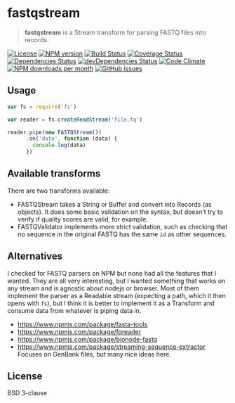 # fastqstream

> **fastqstream** is a Stream transform for parsing FASTQ files into records.

[![License](https://img.shields.io/github/license/luizirber/fastqstream.svg?style=flat)](https://raw.githubusercontent.com/luizirber/fastqstream/master/LICENSE)
[![NPM version](https://img.shields.io/npm/v/fastqstream.svg?style=flat)](https://www.npmjs.org/package/fastqstream)
[![Build Status](https://img.shields.io/travis/luizirber/fastqstream.svg?style=flat)](https://travis-ci.org/luizirber/fastqstream)
[![Coverage Status](https://img.shields.io/codecov/c/github/luizirber/fastqstream/master.svg?style=flat)](https://codecov.io/github/luizirber/fastqstream)
[![Dependencies Status](https://img.shields.io/david/luizirber/fastqstream.svg?style=flat)](https://david-dm.org/luizirber/fastqstream#info=dependencies)
[![devDependencies Status](https://img.shields.io/david/dev/luizirber/fastqstream.svg?style=flat)](https://david-dm.org/luizirber/fastqstream#info=devDependencies)
[![Code Climate](https://img.shields.io/codeclimate/github/luizirber/fastqstream.svg?style=flat)](https://codeclimate.com/github/luizirber/fastqstream)
[![NPM downloads per month](https://img.shields.io/npm/dm/fastqstream.svg?style=flat)](https://www.npmjs.org/package/fastqstream)
[![GitHub issues](https://img.shields.io/github/issues/luizirber/fastqstream.svg?style=flat)](https://github.com/luizirber/fastqstream/issues)

## Usage

```js
var fs = require('fs')

var reader = fs.createReadStream('file.fq')

reader.pipe(new FASTQStream())
      .on('data', function (data) {
	    console.log(data)
	  })
```

## Available transforms

There are two transforms available:

- FASTQStream takes a String or Buffer and convert into Records (as objects).
  It does some basic validation on the syntax,
  but doesn't try to verify if quality scores are valid,
  for example.
- FASTQValidator implements more strict validation,
  such as checking that no sequence in the original FASTQ has the same `id` as
  other sequences.

## Alternatives

I checked for FASTQ parsers on NPM but none had all the features that I wanted.
They are all very interesting,
but I wanted something that works on any stream and is agnostic about nodejs or browser.
Most of them implement the parser as a Readable stream (expecting a path,
which it then opens with `fs`),
but I think it is better to implement it as a Transform and consume data from whatever is piping data in.

- https://www.npmjs.com/package/fasta-tools
- https://www.npmjs.com/package/fqreader
- https://www.npmjs.com/package/bionode-fastq
- https://www.npmjs.com/package/streaming-sequence-extractor
  Focuses on GenBank files, but many nice ideas here.

## License

BSD 3-clause
